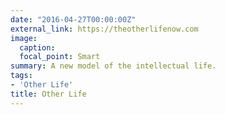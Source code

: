 ```yaml
---
date: "2016-04-27T00:00:00Z"
external_link: https://theotherlifenow.com
image:
  caption:
  focal_point: Smart
summary: A new model of the intellectual life.
tags:
- 'Other Life'
title: Other Life
---
```

